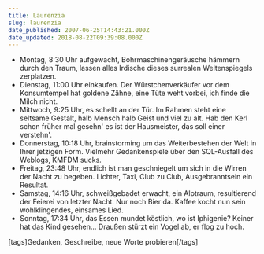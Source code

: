 ```yaml
---
title: Laurenzia
slug: laurenzia
date_published: 2007-06-25T14:43:21.000Z
date_updated: 2018-08-22T09:39:08.000Z
---
```


- Montag, 8:30 Uhr aufgewacht, Bohrmaschinengeräusche hämmern durch den Traum, lassen alles Irdische dieses surrealen Weltenspiegels zerplatzen.
- Dienstag, 11:00 Uhr einkaufen. Der Würstchenverkäufer vor dem Konsumtempel hat goldene Zähne, eine Tüte weht vorbei, ich finde die Milch nicht.
- Mittwoch, 9:25 Uhr, es schellt an der Tür. Im Rahmen steht eine seltsame Gestalt, halb Mensch halb Geist und viel zu alt. Hab den Kerl schon früher mal gesehn' es ist der Hausmeister, das soll einer verstehn'.
- Donnerstag, 10:18 Uhr, brainstorming um das Weiterbestehen der Welt in Ihrer jetzigen Form. Vielmehr Gedankenspiele über den SQL-Ausfall des Weblogs, KMFDM sucks.
- Freitag, 23:48 Uhr, endlich ist man geschniegelt um sich in die Wirren der Nacht zu begeben. Lichter, Taxi, Club zu Club, Ausgebranntsein ein Resultat.
- Samstag, 14:16 Uhr, schweißgebadet erwacht, ein Alptraum, resultierend der Feierei von letzter Nacht. Nur noch Bier da. Kaffee kocht nun sein wohlklingendes, einsames Lied.
- Sonntag, 17:34 Uhr, das Essen mundet köstlich, wo ist Iphigenie? Keiner hat das Kind gesehen... Draußen stürzt ein Vogel ab, er flog zu hoch.

[tags]Gedanken, Geschreibe, neue Worte probieren[/tags]

